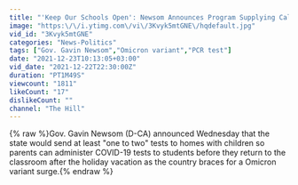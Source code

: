 ```yaml
---
title: "'Keep Our Schools Open': Newsom Announces Program Supplying California Children With COVID Tests"
image: "https:\/\/i.ytimg.com\/vi\/3Kvyk5mtGNE\/hqdefault.jpg"
vid_id: "3Kvyk5mtGNE"
categories: "News-Politics"
tags: ["Gov. Gavin Newsom","Omicron variant","PCR test"]
date: "2021-12-23T10:13:05+03:00"
vid_date: "2021-12-22T22:30:00Z"
duration: "PT1M49S"
viewcount: "1811"
likeCount: "17"
dislikeCount: ""
channel: "The Hill"
---
```

{% raw %}Gov. Gavin Newsom (D-CA) announced Wednesday that the state would send at least &quot;one to two&quot; tests to homes with children so parents can administer COVID-19 tests to students before they return to the classroom after the holiday vacation as the country braces for a Omicron variant surge.{% endraw %}
